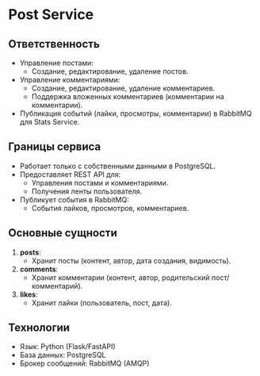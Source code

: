 # Post Service

## Ответственность
- Управление постами:
  - Создание, редактирование, удаление постов.
- Управление комментариями:
  - Создание, редактирование, удаление комментариев.
  - Поддержка вложенных комментариев (комментарии на комментарии).
- Публикация событий (лайки, просмотры, комментарии) в RabbitMQ для Stats Service.

## Границы сервиса
- Работает только с собственными данными в PostgreSQL.
- Предоставляет REST API для:
  - Управления постами и комментариями.
  - Получения ленты пользователя.
- Публикует события в RabbitMQ:
  - События лайков, просмотров, комментариев.

## Основные сущности
1. **posts**:
   - Хранит посты (контент, автор, дата создания, видимость).
2. **comments**:
   - Хранит комментарии (контент, автор, родительский пост/комментарий).
3. **likes**:
   - Хранит лайки (пользователь, пост, дата).

## Технологии
- Язык: Python (Flask/FastAPI)
- База данных: PostgreSQL
- Брокер сообщений: RabbitMQ (AMQP)